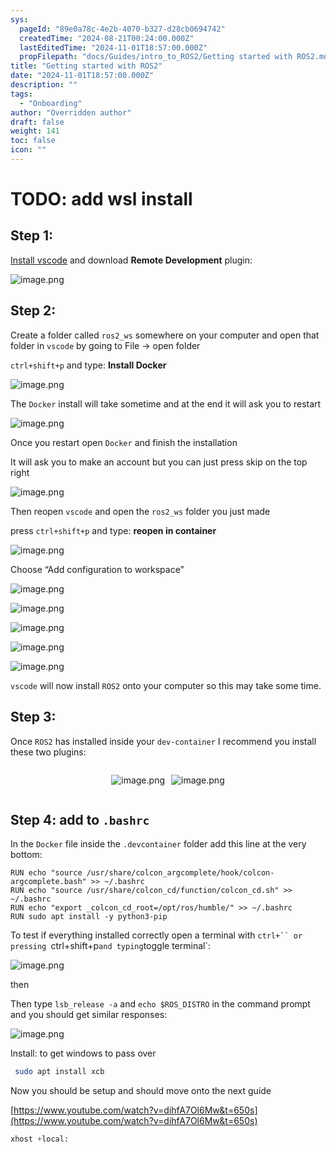 ```yaml
---
sys:
  pageId: "89e0a78c-4e2b-4070-b327-d28cb0694742"
  createdTime: "2024-08-21T00:24:00.000Z"
  lastEditedTime: "2024-11-01T18:57:00.000Z"
  propFilepath: "docs/Guides/intro_to_ROS2/Getting started with ROS2.md"
title: "Getting started with ROS2"
date: "2024-11-01T18:57:00.000Z"
description: ""
tags:
  - "Onboarding"
author: "Overridden author"
draft: false
weight: 141
toc: false
icon: ""
---
```


# TODO: add wsl install

## Step 1:

[Install vscode](https://code.visualstudio.com/download) and download **Remote Development** plugin:

![image.png](https://prod-files-secure.s3.us-west-2.amazonaws.com/d518164a-d88e-44d1-a4ee-3adb3bd8bce0/efb52993-1881-4a40-b95e-6f020334f022/image.png?X-Amz-Algorithm=AWS4-HMAC-SHA256&X-Amz-Content-Sha256=UNSIGNED-PAYLOAD&X-Amz-Credential=ASIAZI2LB4665RKZ4MVG%2F20250402%2Fus-west-2%2Fs3%2Faws4_request&X-Amz-Date=20250402T110730Z&X-Amz-Expires=3600&X-Amz-Security-Token=IQoJb3JpZ2luX2VjEGsaCXVzLXdlc3QtMiJHMEUCIQCSeqfmX2lkIgI78F7Kz%2BE35X7FompPLJrrfltIB2kTHwIgYKTFbOFc05T3TMD1vvR%2FXckiq3DDicB5KQRCrvRiOykqiAQI1P%2F%2F%2F%2F%2F%2F%2F%2F%2F%2FARAAGgw2Mzc0MjMxODM4MDUiDPPffj6da5eVaebM7yrcA%2ByCu2cxePxByMqP32BDSoSa3sS0UOsDLSgA4%2FC9htQlACLyWK4N61p62vZASE4lcW%2B2SosmRmosRs2na8OFPVIQxhWcYErwozDP%2FSCMYn3jLIWA350X4eFopfmRj8ukc%2BDcJ4ljdEtT3E6mrU4Ozwty4czTp1ekRwwqwIxGXLbohsSrxZC8AcxqwMiTLiQyQRNRukub6SNCaojet5unbxQclpsADmtGg8pOG3MjeFuFscntQNPaY%2F0SgbPHiJhk8e%2BUeIy7G8lMCuVbdCyJwsd4OaJGoY2J0o6LGst2U3YJ9h6uhlWXORSv0AnS2GQvUnegH8BC20yDnm6%2FRTYzAtstK8blbwc5Fm7cqGFVjgdiNFrWqBcHnaTyxI2%2B1bGh0TcdPtM4%2FZhTsLTMSmhL0pvH7CsJCKIFIc%2F6r5pfeLPqDqwyQsKsUVeF6owqsikBd47XNFWeioYk33vpIIgJZZIYBApUPes519cRd7Qb8X4%2BSQSj3eRcAD1dNgic0Wo8hinr1F4%2F9fkkNp11MrJndB2jGMLlI6Lu7v1o24XLg896mLizGJ2n4JcyNONyVVw1SaMXXvKv3AhyqlwqxvkkXlxH6Y98u2Fs4otRxGsPpNSoO2Q001mIGO6s3MQmMNWqtL8GOqUBMYYtudZsfUjyNrBDwIhKkBDO8i9XWWTDpuvI77a3jmYEztFgpdSjVlWVqEGu6z%2BvoHv8fgqeVPYmhgVBhhsePj2rw9RZAK%2B65PuQYdJ4GV34Qd%2BQEsRXtUi48cEV2ptUUziKjDF1TEH21wtSr8c3dyjvvZCWxQl2HnizxUHqIGif0FCaANLAW8wsHtK8EuHJZsL2Q60AG9prLP0xLmHYQ6Mhe8BA&X-Amz-Signature=6b030c9c3dcce1009cd079cf47761fba677ff3099728d6935d503537164cd910&X-Amz-SignedHeaders=host&x-id=GetObject)

## Step 2:

Create a folder called `ros2_ws` somewhere on your computer and open that folder in `vscode` by going to File → open folder 

`ctrl+shift+p` and type: **Install Docker**

![image.png](https://prod-files-secure.s3.us-west-2.amazonaws.com/d518164a-d88e-44d1-a4ee-3adb3bd8bce0/2269dc0e-1cd5-47ff-bceb-c04ad9b2eab0/image.png?X-Amz-Algorithm=AWS4-HMAC-SHA256&X-Amz-Content-Sha256=UNSIGNED-PAYLOAD&X-Amz-Credential=ASIAZI2LB4665RKZ4MVG%2F20250402%2Fus-west-2%2Fs3%2Faws4_request&X-Amz-Date=20250402T110730Z&X-Amz-Expires=3600&X-Amz-Security-Token=IQoJb3JpZ2luX2VjEGsaCXVzLXdlc3QtMiJHMEUCIQCSeqfmX2lkIgI78F7Kz%2BE35X7FompPLJrrfltIB2kTHwIgYKTFbOFc05T3TMD1vvR%2FXckiq3DDicB5KQRCrvRiOykqiAQI1P%2F%2F%2F%2F%2F%2F%2F%2F%2F%2FARAAGgw2Mzc0MjMxODM4MDUiDPPffj6da5eVaebM7yrcA%2ByCu2cxePxByMqP32BDSoSa3sS0UOsDLSgA4%2FC9htQlACLyWK4N61p62vZASE4lcW%2B2SosmRmosRs2na8OFPVIQxhWcYErwozDP%2FSCMYn3jLIWA350X4eFopfmRj8ukc%2BDcJ4ljdEtT3E6mrU4Ozwty4czTp1ekRwwqwIxGXLbohsSrxZC8AcxqwMiTLiQyQRNRukub6SNCaojet5unbxQclpsADmtGg8pOG3MjeFuFscntQNPaY%2F0SgbPHiJhk8e%2BUeIy7G8lMCuVbdCyJwsd4OaJGoY2J0o6LGst2U3YJ9h6uhlWXORSv0AnS2GQvUnegH8BC20yDnm6%2FRTYzAtstK8blbwc5Fm7cqGFVjgdiNFrWqBcHnaTyxI2%2B1bGh0TcdPtM4%2FZhTsLTMSmhL0pvH7CsJCKIFIc%2F6r5pfeLPqDqwyQsKsUVeF6owqsikBd47XNFWeioYk33vpIIgJZZIYBApUPes519cRd7Qb8X4%2BSQSj3eRcAD1dNgic0Wo8hinr1F4%2F9fkkNp11MrJndB2jGMLlI6Lu7v1o24XLg896mLizGJ2n4JcyNONyVVw1SaMXXvKv3AhyqlwqxvkkXlxH6Y98u2Fs4otRxGsPpNSoO2Q001mIGO6s3MQmMNWqtL8GOqUBMYYtudZsfUjyNrBDwIhKkBDO8i9XWWTDpuvI77a3jmYEztFgpdSjVlWVqEGu6z%2BvoHv8fgqeVPYmhgVBhhsePj2rw9RZAK%2B65PuQYdJ4GV34Qd%2BQEsRXtUi48cEV2ptUUziKjDF1TEH21wtSr8c3dyjvvZCWxQl2HnizxUHqIGif0FCaANLAW8wsHtK8EuHJZsL2Q60AG9prLP0xLmHYQ6Mhe8BA&X-Amz-Signature=00c814d93cf8850e6511b23fa37459abafab954ccd2532d1425a109a46dec6d9&X-Amz-SignedHeaders=host&x-id=GetObject)

The `Docker` install will take sometime and at the end it will ask you to restart

![image.png](https://prod-files-secure.s3.us-west-2.amazonaws.com/d518164a-d88e-44d1-a4ee-3adb3bd8bce0/ed233f78-be33-4b1f-b89c-9c346c0e961e/image.png?X-Amz-Algorithm=AWS4-HMAC-SHA256&X-Amz-Content-Sha256=UNSIGNED-PAYLOAD&X-Amz-Credential=ASIAZI2LB4665RKZ4MVG%2F20250402%2Fus-west-2%2Fs3%2Faws4_request&X-Amz-Date=20250402T110730Z&X-Amz-Expires=3600&X-Amz-Security-Token=IQoJb3JpZ2luX2VjEGsaCXVzLXdlc3QtMiJHMEUCIQCSeqfmX2lkIgI78F7Kz%2BE35X7FompPLJrrfltIB2kTHwIgYKTFbOFc05T3TMD1vvR%2FXckiq3DDicB5KQRCrvRiOykqiAQI1P%2F%2F%2F%2F%2F%2F%2F%2F%2F%2FARAAGgw2Mzc0MjMxODM4MDUiDPPffj6da5eVaebM7yrcA%2ByCu2cxePxByMqP32BDSoSa3sS0UOsDLSgA4%2FC9htQlACLyWK4N61p62vZASE4lcW%2B2SosmRmosRs2na8OFPVIQxhWcYErwozDP%2FSCMYn3jLIWA350X4eFopfmRj8ukc%2BDcJ4ljdEtT3E6mrU4Ozwty4czTp1ekRwwqwIxGXLbohsSrxZC8AcxqwMiTLiQyQRNRukub6SNCaojet5unbxQclpsADmtGg8pOG3MjeFuFscntQNPaY%2F0SgbPHiJhk8e%2BUeIy7G8lMCuVbdCyJwsd4OaJGoY2J0o6LGst2U3YJ9h6uhlWXORSv0AnS2GQvUnegH8BC20yDnm6%2FRTYzAtstK8blbwc5Fm7cqGFVjgdiNFrWqBcHnaTyxI2%2B1bGh0TcdPtM4%2FZhTsLTMSmhL0pvH7CsJCKIFIc%2F6r5pfeLPqDqwyQsKsUVeF6owqsikBd47XNFWeioYk33vpIIgJZZIYBApUPes519cRd7Qb8X4%2BSQSj3eRcAD1dNgic0Wo8hinr1F4%2F9fkkNp11MrJndB2jGMLlI6Lu7v1o24XLg896mLizGJ2n4JcyNONyVVw1SaMXXvKv3AhyqlwqxvkkXlxH6Y98u2Fs4otRxGsPpNSoO2Q001mIGO6s3MQmMNWqtL8GOqUBMYYtudZsfUjyNrBDwIhKkBDO8i9XWWTDpuvI77a3jmYEztFgpdSjVlWVqEGu6z%2BvoHv8fgqeVPYmhgVBhhsePj2rw9RZAK%2B65PuQYdJ4GV34Qd%2BQEsRXtUi48cEV2ptUUziKjDF1TEH21wtSr8c3dyjvvZCWxQl2HnizxUHqIGif0FCaANLAW8wsHtK8EuHJZsL2Q60AG9prLP0xLmHYQ6Mhe8BA&X-Amz-Signature=5a418a5089647208d0a59cb4a8ff05d9aef7ae6c2edfdaa48e68b9cafb91fe11&X-Amz-SignedHeaders=host&x-id=GetObject)

Once you restart open `Docker` and finish the installation

It will ask you to make an account but you can just press skip on the top right

![image.png](https://prod-files-secure.s3.us-west-2.amazonaws.com/d518164a-d88e-44d1-a4ee-3adb3bd8bce0/21010ad9-1659-4fd9-9f59-9932a09b2a3d/image.png?X-Amz-Algorithm=AWS4-HMAC-SHA256&X-Amz-Content-Sha256=UNSIGNED-PAYLOAD&X-Amz-Credential=ASIAZI2LB4665RKZ4MVG%2F20250402%2Fus-west-2%2Fs3%2Faws4_request&X-Amz-Date=20250402T110730Z&X-Amz-Expires=3600&X-Amz-Security-Token=IQoJb3JpZ2luX2VjEGsaCXVzLXdlc3QtMiJHMEUCIQCSeqfmX2lkIgI78F7Kz%2BE35X7FompPLJrrfltIB2kTHwIgYKTFbOFc05T3TMD1vvR%2FXckiq3DDicB5KQRCrvRiOykqiAQI1P%2F%2F%2F%2F%2F%2F%2F%2F%2F%2FARAAGgw2Mzc0MjMxODM4MDUiDPPffj6da5eVaebM7yrcA%2ByCu2cxePxByMqP32BDSoSa3sS0UOsDLSgA4%2FC9htQlACLyWK4N61p62vZASE4lcW%2B2SosmRmosRs2na8OFPVIQxhWcYErwozDP%2FSCMYn3jLIWA350X4eFopfmRj8ukc%2BDcJ4ljdEtT3E6mrU4Ozwty4czTp1ekRwwqwIxGXLbohsSrxZC8AcxqwMiTLiQyQRNRukub6SNCaojet5unbxQclpsADmtGg8pOG3MjeFuFscntQNPaY%2F0SgbPHiJhk8e%2BUeIy7G8lMCuVbdCyJwsd4OaJGoY2J0o6LGst2U3YJ9h6uhlWXORSv0AnS2GQvUnegH8BC20yDnm6%2FRTYzAtstK8blbwc5Fm7cqGFVjgdiNFrWqBcHnaTyxI2%2B1bGh0TcdPtM4%2FZhTsLTMSmhL0pvH7CsJCKIFIc%2F6r5pfeLPqDqwyQsKsUVeF6owqsikBd47XNFWeioYk33vpIIgJZZIYBApUPes519cRd7Qb8X4%2BSQSj3eRcAD1dNgic0Wo8hinr1F4%2F9fkkNp11MrJndB2jGMLlI6Lu7v1o24XLg896mLizGJ2n4JcyNONyVVw1SaMXXvKv3AhyqlwqxvkkXlxH6Y98u2Fs4otRxGsPpNSoO2Q001mIGO6s3MQmMNWqtL8GOqUBMYYtudZsfUjyNrBDwIhKkBDO8i9XWWTDpuvI77a3jmYEztFgpdSjVlWVqEGu6z%2BvoHv8fgqeVPYmhgVBhhsePj2rw9RZAK%2B65PuQYdJ4GV34Qd%2BQEsRXtUi48cEV2ptUUziKjDF1TEH21wtSr8c3dyjvvZCWxQl2HnizxUHqIGif0FCaANLAW8wsHtK8EuHJZsL2Q60AG9prLP0xLmHYQ6Mhe8BA&X-Amz-Signature=7cdf1697e0eb811d7db55cc6c5e251bf755a8f0c0c6dce1084f8bb5b749df503&X-Amz-SignedHeaders=host&x-id=GetObject)

Then reopen `vscode` and open the `ros2_ws` folder you just made

press `ctrl+shift+p` and type: **reopen in container**

![image.png](https://prod-files-secure.s3.us-west-2.amazonaws.com/d518164a-d88e-44d1-a4ee-3adb3bd8bce0/4e93b8c2-41ad-488c-8095-c74205196118/image.png?X-Amz-Algorithm=AWS4-HMAC-SHA256&X-Amz-Content-Sha256=UNSIGNED-PAYLOAD&X-Amz-Credential=ASIAZI2LB4665RKZ4MVG%2F20250402%2Fus-west-2%2Fs3%2Faws4_request&X-Amz-Date=20250402T110730Z&X-Amz-Expires=3600&X-Amz-Security-Token=IQoJb3JpZ2luX2VjEGsaCXVzLXdlc3QtMiJHMEUCIQCSeqfmX2lkIgI78F7Kz%2BE35X7FompPLJrrfltIB2kTHwIgYKTFbOFc05T3TMD1vvR%2FXckiq3DDicB5KQRCrvRiOykqiAQI1P%2F%2F%2F%2F%2F%2F%2F%2F%2F%2FARAAGgw2Mzc0MjMxODM4MDUiDPPffj6da5eVaebM7yrcA%2ByCu2cxePxByMqP32BDSoSa3sS0UOsDLSgA4%2FC9htQlACLyWK4N61p62vZASE4lcW%2B2SosmRmosRs2na8OFPVIQxhWcYErwozDP%2FSCMYn3jLIWA350X4eFopfmRj8ukc%2BDcJ4ljdEtT3E6mrU4Ozwty4czTp1ekRwwqwIxGXLbohsSrxZC8AcxqwMiTLiQyQRNRukub6SNCaojet5unbxQclpsADmtGg8pOG3MjeFuFscntQNPaY%2F0SgbPHiJhk8e%2BUeIy7G8lMCuVbdCyJwsd4OaJGoY2J0o6LGst2U3YJ9h6uhlWXORSv0AnS2GQvUnegH8BC20yDnm6%2FRTYzAtstK8blbwc5Fm7cqGFVjgdiNFrWqBcHnaTyxI2%2B1bGh0TcdPtM4%2FZhTsLTMSmhL0pvH7CsJCKIFIc%2F6r5pfeLPqDqwyQsKsUVeF6owqsikBd47XNFWeioYk33vpIIgJZZIYBApUPes519cRd7Qb8X4%2BSQSj3eRcAD1dNgic0Wo8hinr1F4%2F9fkkNp11MrJndB2jGMLlI6Lu7v1o24XLg896mLizGJ2n4JcyNONyVVw1SaMXXvKv3AhyqlwqxvkkXlxH6Y98u2Fs4otRxGsPpNSoO2Q001mIGO6s3MQmMNWqtL8GOqUBMYYtudZsfUjyNrBDwIhKkBDO8i9XWWTDpuvI77a3jmYEztFgpdSjVlWVqEGu6z%2BvoHv8fgqeVPYmhgVBhhsePj2rw9RZAK%2B65PuQYdJ4GV34Qd%2BQEsRXtUi48cEV2ptUUziKjDF1TEH21wtSr8c3dyjvvZCWxQl2HnizxUHqIGif0FCaANLAW8wsHtK8EuHJZsL2Q60AG9prLP0xLmHYQ6Mhe8BA&X-Amz-Signature=a4a4a1646edc01bffead80b8babeafacd0be9215484fb5af5951f245d4c3cf71&X-Amz-SignedHeaders=host&x-id=GetObject)

Choose “Add configuration to workspace”

![image.png](https://prod-files-secure.s3.us-west-2.amazonaws.com/d518164a-d88e-44d1-a4ee-3adb3bd8bce0/9560b282-5060-4989-ba37-97e7b2c22476/image.png?X-Amz-Algorithm=AWS4-HMAC-SHA256&X-Amz-Content-Sha256=UNSIGNED-PAYLOAD&X-Amz-Credential=ASIAZI2LB4665RKZ4MVG%2F20250402%2Fus-west-2%2Fs3%2Faws4_request&X-Amz-Date=20250402T110730Z&X-Amz-Expires=3600&X-Amz-Security-Token=IQoJb3JpZ2luX2VjEGsaCXVzLXdlc3QtMiJHMEUCIQCSeqfmX2lkIgI78F7Kz%2BE35X7FompPLJrrfltIB2kTHwIgYKTFbOFc05T3TMD1vvR%2FXckiq3DDicB5KQRCrvRiOykqiAQI1P%2F%2F%2F%2F%2F%2F%2F%2F%2F%2FARAAGgw2Mzc0MjMxODM4MDUiDPPffj6da5eVaebM7yrcA%2ByCu2cxePxByMqP32BDSoSa3sS0UOsDLSgA4%2FC9htQlACLyWK4N61p62vZASE4lcW%2B2SosmRmosRs2na8OFPVIQxhWcYErwozDP%2FSCMYn3jLIWA350X4eFopfmRj8ukc%2BDcJ4ljdEtT3E6mrU4Ozwty4czTp1ekRwwqwIxGXLbohsSrxZC8AcxqwMiTLiQyQRNRukub6SNCaojet5unbxQclpsADmtGg8pOG3MjeFuFscntQNPaY%2F0SgbPHiJhk8e%2BUeIy7G8lMCuVbdCyJwsd4OaJGoY2J0o6LGst2U3YJ9h6uhlWXORSv0AnS2GQvUnegH8BC20yDnm6%2FRTYzAtstK8blbwc5Fm7cqGFVjgdiNFrWqBcHnaTyxI2%2B1bGh0TcdPtM4%2FZhTsLTMSmhL0pvH7CsJCKIFIc%2F6r5pfeLPqDqwyQsKsUVeF6owqsikBd47XNFWeioYk33vpIIgJZZIYBApUPes519cRd7Qb8X4%2BSQSj3eRcAD1dNgic0Wo8hinr1F4%2F9fkkNp11MrJndB2jGMLlI6Lu7v1o24XLg896mLizGJ2n4JcyNONyVVw1SaMXXvKv3AhyqlwqxvkkXlxH6Y98u2Fs4otRxGsPpNSoO2Q001mIGO6s3MQmMNWqtL8GOqUBMYYtudZsfUjyNrBDwIhKkBDO8i9XWWTDpuvI77a3jmYEztFgpdSjVlWVqEGu6z%2BvoHv8fgqeVPYmhgVBhhsePj2rw9RZAK%2B65PuQYdJ4GV34Qd%2BQEsRXtUi48cEV2ptUUziKjDF1TEH21wtSr8c3dyjvvZCWxQl2HnizxUHqIGif0FCaANLAW8wsHtK8EuHJZsL2Q60AG9prLP0xLmHYQ6Mhe8BA&X-Amz-Signature=0ac9d13a8366c1295c12ff7ddf3fbb4c6f3e9433116b7ee18889b9437a4a835e&X-Amz-SignedHeaders=host&x-id=GetObject)

![image.png](https://prod-files-secure.s3.us-west-2.amazonaws.com/d518164a-d88e-44d1-a4ee-3adb3bd8bce0/2ee63f81-886b-48e8-a553-dc6e5eac99e4/image.png?X-Amz-Algorithm=AWS4-HMAC-SHA256&X-Amz-Content-Sha256=UNSIGNED-PAYLOAD&X-Amz-Credential=ASIAZI2LB4665RKZ4MVG%2F20250402%2Fus-west-2%2Fs3%2Faws4_request&X-Amz-Date=20250402T110730Z&X-Amz-Expires=3600&X-Amz-Security-Token=IQoJb3JpZ2luX2VjEGsaCXVzLXdlc3QtMiJHMEUCIQCSeqfmX2lkIgI78F7Kz%2BE35X7FompPLJrrfltIB2kTHwIgYKTFbOFc05T3TMD1vvR%2FXckiq3DDicB5KQRCrvRiOykqiAQI1P%2F%2F%2F%2F%2F%2F%2F%2F%2F%2FARAAGgw2Mzc0MjMxODM4MDUiDPPffj6da5eVaebM7yrcA%2ByCu2cxePxByMqP32BDSoSa3sS0UOsDLSgA4%2FC9htQlACLyWK4N61p62vZASE4lcW%2B2SosmRmosRs2na8OFPVIQxhWcYErwozDP%2FSCMYn3jLIWA350X4eFopfmRj8ukc%2BDcJ4ljdEtT3E6mrU4Ozwty4czTp1ekRwwqwIxGXLbohsSrxZC8AcxqwMiTLiQyQRNRukub6SNCaojet5unbxQclpsADmtGg8pOG3MjeFuFscntQNPaY%2F0SgbPHiJhk8e%2BUeIy7G8lMCuVbdCyJwsd4OaJGoY2J0o6LGst2U3YJ9h6uhlWXORSv0AnS2GQvUnegH8BC20yDnm6%2FRTYzAtstK8blbwc5Fm7cqGFVjgdiNFrWqBcHnaTyxI2%2B1bGh0TcdPtM4%2FZhTsLTMSmhL0pvH7CsJCKIFIc%2F6r5pfeLPqDqwyQsKsUVeF6owqsikBd47XNFWeioYk33vpIIgJZZIYBApUPes519cRd7Qb8X4%2BSQSj3eRcAD1dNgic0Wo8hinr1F4%2F9fkkNp11MrJndB2jGMLlI6Lu7v1o24XLg896mLizGJ2n4JcyNONyVVw1SaMXXvKv3AhyqlwqxvkkXlxH6Y98u2Fs4otRxGsPpNSoO2Q001mIGO6s3MQmMNWqtL8GOqUBMYYtudZsfUjyNrBDwIhKkBDO8i9XWWTDpuvI77a3jmYEztFgpdSjVlWVqEGu6z%2BvoHv8fgqeVPYmhgVBhhsePj2rw9RZAK%2B65PuQYdJ4GV34Qd%2BQEsRXtUi48cEV2ptUUziKjDF1TEH21wtSr8c3dyjvvZCWxQl2HnizxUHqIGif0FCaANLAW8wsHtK8EuHJZsL2Q60AG9prLP0xLmHYQ6Mhe8BA&X-Amz-Signature=e3bd9807be322a9008a8645b7c0e135c02d93a56321d0b22a9a2c440d5aeba71&X-Amz-SignedHeaders=host&x-id=GetObject)

![image.png](https://prod-files-secure.s3.us-west-2.amazonaws.com/d518164a-d88e-44d1-a4ee-3adb3bd8bce0/ae1580b2-b048-407e-aed9-b584224a7a04/image.png?X-Amz-Algorithm=AWS4-HMAC-SHA256&X-Amz-Content-Sha256=UNSIGNED-PAYLOAD&X-Amz-Credential=ASIAZI2LB4665RKZ4MVG%2F20250402%2Fus-west-2%2Fs3%2Faws4_request&X-Amz-Date=20250402T110730Z&X-Amz-Expires=3600&X-Amz-Security-Token=IQoJb3JpZ2luX2VjEGsaCXVzLXdlc3QtMiJHMEUCIQCSeqfmX2lkIgI78F7Kz%2BE35X7FompPLJrrfltIB2kTHwIgYKTFbOFc05T3TMD1vvR%2FXckiq3DDicB5KQRCrvRiOykqiAQI1P%2F%2F%2F%2F%2F%2F%2F%2F%2F%2FARAAGgw2Mzc0MjMxODM4MDUiDPPffj6da5eVaebM7yrcA%2ByCu2cxePxByMqP32BDSoSa3sS0UOsDLSgA4%2FC9htQlACLyWK4N61p62vZASE4lcW%2B2SosmRmosRs2na8OFPVIQxhWcYErwozDP%2FSCMYn3jLIWA350X4eFopfmRj8ukc%2BDcJ4ljdEtT3E6mrU4Ozwty4czTp1ekRwwqwIxGXLbohsSrxZC8AcxqwMiTLiQyQRNRukub6SNCaojet5unbxQclpsADmtGg8pOG3MjeFuFscntQNPaY%2F0SgbPHiJhk8e%2BUeIy7G8lMCuVbdCyJwsd4OaJGoY2J0o6LGst2U3YJ9h6uhlWXORSv0AnS2GQvUnegH8BC20yDnm6%2FRTYzAtstK8blbwc5Fm7cqGFVjgdiNFrWqBcHnaTyxI2%2B1bGh0TcdPtM4%2FZhTsLTMSmhL0pvH7CsJCKIFIc%2F6r5pfeLPqDqwyQsKsUVeF6owqsikBd47XNFWeioYk33vpIIgJZZIYBApUPes519cRd7Qb8X4%2BSQSj3eRcAD1dNgic0Wo8hinr1F4%2F9fkkNp11MrJndB2jGMLlI6Lu7v1o24XLg896mLizGJ2n4JcyNONyVVw1SaMXXvKv3AhyqlwqxvkkXlxH6Y98u2Fs4otRxGsPpNSoO2Q001mIGO6s3MQmMNWqtL8GOqUBMYYtudZsfUjyNrBDwIhKkBDO8i9XWWTDpuvI77a3jmYEztFgpdSjVlWVqEGu6z%2BvoHv8fgqeVPYmhgVBhhsePj2rw9RZAK%2B65PuQYdJ4GV34Qd%2BQEsRXtUi48cEV2ptUUziKjDF1TEH21wtSr8c3dyjvvZCWxQl2HnizxUHqIGif0FCaANLAW8wsHtK8EuHJZsL2Q60AG9prLP0xLmHYQ6Mhe8BA&X-Amz-Signature=49ff00ab5065159e4abbf971f27eca6ad0284f13b91a741bb0bfe8873d14e684&X-Amz-SignedHeaders=host&x-id=GetObject)

![image.png](https://prod-files-secure.s3.us-west-2.amazonaws.com/d518164a-d88e-44d1-a4ee-3adb3bd8bce0/53255b28-f75e-430f-b9e3-c0ac8577e42b/image.png?X-Amz-Algorithm=AWS4-HMAC-SHA256&X-Amz-Content-Sha256=UNSIGNED-PAYLOAD&X-Amz-Credential=ASIAZI2LB4665RKZ4MVG%2F20250402%2Fus-west-2%2Fs3%2Faws4_request&X-Amz-Date=20250402T110730Z&X-Amz-Expires=3600&X-Amz-Security-Token=IQoJb3JpZ2luX2VjEGsaCXVzLXdlc3QtMiJHMEUCIQCSeqfmX2lkIgI78F7Kz%2BE35X7FompPLJrrfltIB2kTHwIgYKTFbOFc05T3TMD1vvR%2FXckiq3DDicB5KQRCrvRiOykqiAQI1P%2F%2F%2F%2F%2F%2F%2F%2F%2F%2FARAAGgw2Mzc0MjMxODM4MDUiDPPffj6da5eVaebM7yrcA%2ByCu2cxePxByMqP32BDSoSa3sS0UOsDLSgA4%2FC9htQlACLyWK4N61p62vZASE4lcW%2B2SosmRmosRs2na8OFPVIQxhWcYErwozDP%2FSCMYn3jLIWA350X4eFopfmRj8ukc%2BDcJ4ljdEtT3E6mrU4Ozwty4czTp1ekRwwqwIxGXLbohsSrxZC8AcxqwMiTLiQyQRNRukub6SNCaojet5unbxQclpsADmtGg8pOG3MjeFuFscntQNPaY%2F0SgbPHiJhk8e%2BUeIy7G8lMCuVbdCyJwsd4OaJGoY2J0o6LGst2U3YJ9h6uhlWXORSv0AnS2GQvUnegH8BC20yDnm6%2FRTYzAtstK8blbwc5Fm7cqGFVjgdiNFrWqBcHnaTyxI2%2B1bGh0TcdPtM4%2FZhTsLTMSmhL0pvH7CsJCKIFIc%2F6r5pfeLPqDqwyQsKsUVeF6owqsikBd47XNFWeioYk33vpIIgJZZIYBApUPes519cRd7Qb8X4%2BSQSj3eRcAD1dNgic0Wo8hinr1F4%2F9fkkNp11MrJndB2jGMLlI6Lu7v1o24XLg896mLizGJ2n4JcyNONyVVw1SaMXXvKv3AhyqlwqxvkkXlxH6Y98u2Fs4otRxGsPpNSoO2Q001mIGO6s3MQmMNWqtL8GOqUBMYYtudZsfUjyNrBDwIhKkBDO8i9XWWTDpuvI77a3jmYEztFgpdSjVlWVqEGu6z%2BvoHv8fgqeVPYmhgVBhhsePj2rw9RZAK%2B65PuQYdJ4GV34Qd%2BQEsRXtUi48cEV2ptUUziKjDF1TEH21wtSr8c3dyjvvZCWxQl2HnizxUHqIGif0FCaANLAW8wsHtK8EuHJZsL2Q60AG9prLP0xLmHYQ6Mhe8BA&X-Amz-Signature=a9691ea5eacff228b11613ca8e2f1265cd81220795a4b58abf5417f153a5d137&X-Amz-SignedHeaders=host&x-id=GetObject)

![image.png](https://prod-files-secure.s3.us-west-2.amazonaws.com/d518164a-d88e-44d1-a4ee-3adb3bd8bce0/7c562767-5af9-4ffb-97d1-327bcdf4ee00/image.png?X-Amz-Algorithm=AWS4-HMAC-SHA256&X-Amz-Content-Sha256=UNSIGNED-PAYLOAD&X-Amz-Credential=ASIAZI2LB4665RKZ4MVG%2F20250402%2Fus-west-2%2Fs3%2Faws4_request&X-Amz-Date=20250402T110730Z&X-Amz-Expires=3600&X-Amz-Security-Token=IQoJb3JpZ2luX2VjEGsaCXVzLXdlc3QtMiJHMEUCIQCSeqfmX2lkIgI78F7Kz%2BE35X7FompPLJrrfltIB2kTHwIgYKTFbOFc05T3TMD1vvR%2FXckiq3DDicB5KQRCrvRiOykqiAQI1P%2F%2F%2F%2F%2F%2F%2F%2F%2F%2FARAAGgw2Mzc0MjMxODM4MDUiDPPffj6da5eVaebM7yrcA%2ByCu2cxePxByMqP32BDSoSa3sS0UOsDLSgA4%2FC9htQlACLyWK4N61p62vZASE4lcW%2B2SosmRmosRs2na8OFPVIQxhWcYErwozDP%2FSCMYn3jLIWA350X4eFopfmRj8ukc%2BDcJ4ljdEtT3E6mrU4Ozwty4czTp1ekRwwqwIxGXLbohsSrxZC8AcxqwMiTLiQyQRNRukub6SNCaojet5unbxQclpsADmtGg8pOG3MjeFuFscntQNPaY%2F0SgbPHiJhk8e%2BUeIy7G8lMCuVbdCyJwsd4OaJGoY2J0o6LGst2U3YJ9h6uhlWXORSv0AnS2GQvUnegH8BC20yDnm6%2FRTYzAtstK8blbwc5Fm7cqGFVjgdiNFrWqBcHnaTyxI2%2B1bGh0TcdPtM4%2FZhTsLTMSmhL0pvH7CsJCKIFIc%2F6r5pfeLPqDqwyQsKsUVeF6owqsikBd47XNFWeioYk33vpIIgJZZIYBApUPes519cRd7Qb8X4%2BSQSj3eRcAD1dNgic0Wo8hinr1F4%2F9fkkNp11MrJndB2jGMLlI6Lu7v1o24XLg896mLizGJ2n4JcyNONyVVw1SaMXXvKv3AhyqlwqxvkkXlxH6Y98u2Fs4otRxGsPpNSoO2Q001mIGO6s3MQmMNWqtL8GOqUBMYYtudZsfUjyNrBDwIhKkBDO8i9XWWTDpuvI77a3jmYEztFgpdSjVlWVqEGu6z%2BvoHv8fgqeVPYmhgVBhhsePj2rw9RZAK%2B65PuQYdJ4GV34Qd%2BQEsRXtUi48cEV2ptUUziKjDF1TEH21wtSr8c3dyjvvZCWxQl2HnizxUHqIGif0FCaANLAW8wsHtK8EuHJZsL2Q60AG9prLP0xLmHYQ6Mhe8BA&X-Amz-Signature=6c6b99c7a576579800170d0af534ef263f87375221e1bed5c8b98495da4756a5&X-Amz-SignedHeaders=host&x-id=GetObject)

`vscode` will now install `ROS2` onto your computer so this may take some time.

## Step 3:

Once `ROS2` has installed inside your `dev-container` I recommend you install these two plugins:

<div style="display: flex;flex-direction: row; column-gap:10px; max-width: 630px;justify-content: center;">
<div>

![image.png](https://prod-files-secure.s3.us-west-2.amazonaws.com/d518164a-d88e-44d1-a4ee-3adb3bd8bce0/3fc3d550-5a54-4ba1-ba6b-faa01cdb7369/image.png?X-Amz-Algorithm=AWS4-HMAC-SHA256&X-Amz-Content-Sha256=UNSIGNED-PAYLOAD&X-Amz-Credential=ASIAZI2LB466RBKUEXEW%2F20250402%2Fus-west-2%2Fs3%2Faws4_request&X-Amz-Date=20250402T110731Z&X-Amz-Expires=3600&X-Amz-Security-Token=IQoJb3JpZ2luX2VjEGsaCXVzLXdlc3QtMiJHMEUCIQC%2F%2F6yrTHPGXiNSFbCmz5LejuKtjJFvllwGOX2IE2hkjAIgJGMSTwcJmVqsVE2f3COpFKCBPnHB%2Fb%2BID5WKJY%2F7%2FIIqiAQI1P%2F%2F%2F%2F%2F%2F%2F%2F%2F%2FARAAGgw2Mzc0MjMxODM4MDUiDJKXOtBaYZ%2BHGLQlYCrcA9mjYsKQV1o2p2iiA2gBJWlMS5Yo%2FOrpQMqPEJDGxKk2gC7kYH8vX6A1BU2bLHEftL%2FBZvo4Eg49Y1wR58IZGPJ4KRLfHlqCHxRTsOR1RRDt%2FLiiDBOiRyLf%2Bk%2FupWE5FdYyYQ2IlScXe%2BAuZLQIB6wlvolByJ7bb4F4tG6HGeXEUUKrKSR%2FUIXobmDUx6OOOpQWxA3jK5rHK59Bob3nPjnQH1qW4N8RfxmpLa9ypTqHoMfU4rqOGmvIJUOk2KAT4AsNSVRDJDUK1ri6memVqKl956yc0qHROfnCOyl23C8w02SqQje2Z0g0%2FZyj4qyqJaBHwzzAThFQ%2BWfRkQP6optjEFLMQNPBRJo2aenGWlKXywz6qvF%2BSDQc4kAQMN8QXyxMmkicTjHL9UssUbl%2FkPh8fPgbiKJsGRwabz7oajAhboaaNhV%2Bf1x1s21NdXAxFVlz0BlS0RzhzWJkJmd71fiIhwIAdtrvbu%2B6K3uWJrNKW4z0jv4vyykjwyqKYQv7jENCggwJCqQkfmH8P5Fe4MuREvf3CFUPQSOapmpLQvQrWmTxktmvizr1I9ro3mJZQx7JgvqOmPfL23KXg%2FrRx4VTf%2FCiLGrhj94ovdxMv94DMuTtohcx0%2BtiKRJFMKqqtL8GOqUBc0pguGeU9ovOhK1tOrCnGNTOkK0MT0maakSW80Xb2%2FrXMih3kHiccbOtacRkfRp7MrbmGDGRb579qhdBet9qo%2BpLOZCTwtVPF1nAQYUN78O1zhtNIH6Ifi381AW9RTuG3va%2FYggkdfYnfvK2FS6jLd0zmgjFWJNBGjnVKgI8tRNtNSVtoPXaJUEBdOWKQLpWsvvVPOxbJvVWxASeyM0cf7RWafyq&X-Amz-Signature=fa25750cfe28920d1c1818e3c28a25a160bff1273f300c7ac40be76da9b63e45&X-Amz-SignedHeaders=host&x-id=GetObject)

</div>
<div>

![image.png](https://prod-files-secure.s3.us-west-2.amazonaws.com/d518164a-d88e-44d1-a4ee-3adb3bd8bce0/d994cc66-13c2-4093-a5a3-f84cf4601a82/image.png?X-Amz-Algorithm=AWS4-HMAC-SHA256&X-Amz-Content-Sha256=UNSIGNED-PAYLOAD&X-Amz-Credential=ASIAZI2LB466VX46KJJR%2F20250402%2Fus-west-2%2Fs3%2Faws4_request&X-Amz-Date=20250402T110731Z&X-Amz-Expires=3600&X-Amz-Security-Token=IQoJb3JpZ2luX2VjEGsaCXVzLXdlc3QtMiJIMEYCIQCNh5e9vGF01aN%2FoWoANhW4Uhn6BSxrXJg4N0Ql6%2Bpx3wIhAOeeXpn2coGZdrQsnz8%2Bu8AYU5lJtFaIU3nxvoI%2BqzdYKogECNT%2F%2F%2F%2F%2F%2F%2F%2F%2F%2FwEQABoMNjM3NDIzMTgzODA1Igz5Imv2Tum7eYlwnCIq3AOf3j0Sa5%2F6ddocXQYqKxoANIbM4nuHLuAbuP3U%2BxbSH4pOBxNVnNPUnQF226%2FjkoAmCTQdTrJZA%2FhY7IWp5HoZrAcPGUDb9hgLmsOSVlNYuLpnpDcQBfESaDeKr3hbAkvktbHrmpproydmSD1lSwORdhfgf5CmZMtPTBXcf0pAwLQMJPhGLT6J4YG%2BiazF87AOnC9kHQt6uFpeU6eBtuCiOMcACU%2BEB8vYoYc7CkWMOemSB2QYNc2%2Fz0r%2FnS2%2F%2BG8wlEa9JTOvlDEq74V6m8yNpQXA%2Fa1vBKBrM7dlQHxY6HDKrtv9i23cd%2B32aNc5xYhIp9TLufzBx182iWIdpRiosnf2d83U24ahl1TQqtxUe7n%2Be17AGnyfGot2pa9fpR2m%2Fykq8PjuPvw0oOsbfa8QogJvHgLPlDficLKPw2C7Kkjf%2ByfJV5nTHi6ojzHZna%2F4IL4D1TD95GOBK%2FzQYV2tCML0e0sekZjm03bcSxMB63DxP5sWykAePnuQOvCRQVVMWAHtes446aGOpCIQNfHjZaD3k4RsVbIEgxchD6iqZ9eSbuXvzc4M1H5Su%2F%2F2Aj%2B99eQj%2BzXH4egIHJAZZg8M2UiNcY4oerGoqw1maZZsTayyC2Jzu073JEbM2zCdqrS%2FBjqkAf5nEQOLcQKXMCKbW7fFQoyeb4DazBWw%2BFe1Sv5ZDO657HAFRZrRCoOjrs7RcsxK8IROP4UNfPfXPQmM%2BDVPUAvk%2BoZQOisWgL37oj4qWSnubixC4ehm6slUlhssPaNLR7zLt8nKy2UGrESoiHFJuUxSH0YbDfZ06KVFq%2Fy1o%2BYUUsQZXkLu%2BxNlu6GqF6PZ9SQgI2zKTSbXi220ZSGs8HJsJbob&X-Amz-Signature=176afecbe9e53f0d5d49d6842314996ae4202785dbeed3b901290ceea64ec4dc&X-Amz-SignedHeaders=host&x-id=GetObject)

</div>
</div>

## Step 4: add to `.bashrc`

In the `Docker` file inside the `.devcontainer` folder add this line at the very bottom: 

```docker
RUN echo "source /usr/share/colcon_argcomplete/hook/colcon-argcomplete.bash" >> ~/.bashrc
RUN echo "source /usr/share/colcon_cd/function/colcon_cd.sh" >> ~/.bashrc
RUN echo "export _colcon_cd_root=/opt/ros/humble/" >> ~/.bashrc
RUN sudo apt install -y python3-pip 
```

To test if everything installed correctly open a terminal with `ctrl+`` or pressing `ctrl+shift+p` and typing `toggle terminal`:

![image.png](https://prod-files-secure.s3.us-west-2.amazonaws.com/d518164a-d88e-44d1-a4ee-3adb3bd8bce0/6a4943d8-b04e-4c02-9a58-775f3384d1a5/image.png?X-Amz-Algorithm=AWS4-HMAC-SHA256&X-Amz-Content-Sha256=UNSIGNED-PAYLOAD&X-Amz-Credential=ASIAZI2LB4665RKZ4MVG%2F20250402%2Fus-west-2%2Fs3%2Faws4_request&X-Amz-Date=20250402T110730Z&X-Amz-Expires=3600&X-Amz-Security-Token=IQoJb3JpZ2luX2VjEGsaCXVzLXdlc3QtMiJHMEUCIQCSeqfmX2lkIgI78F7Kz%2BE35X7FompPLJrrfltIB2kTHwIgYKTFbOFc05T3TMD1vvR%2FXckiq3DDicB5KQRCrvRiOykqiAQI1P%2F%2F%2F%2F%2F%2F%2F%2F%2F%2FARAAGgw2Mzc0MjMxODM4MDUiDPPffj6da5eVaebM7yrcA%2ByCu2cxePxByMqP32BDSoSa3sS0UOsDLSgA4%2FC9htQlACLyWK4N61p62vZASE4lcW%2B2SosmRmosRs2na8OFPVIQxhWcYErwozDP%2FSCMYn3jLIWA350X4eFopfmRj8ukc%2BDcJ4ljdEtT3E6mrU4Ozwty4czTp1ekRwwqwIxGXLbohsSrxZC8AcxqwMiTLiQyQRNRukub6SNCaojet5unbxQclpsADmtGg8pOG3MjeFuFscntQNPaY%2F0SgbPHiJhk8e%2BUeIy7G8lMCuVbdCyJwsd4OaJGoY2J0o6LGst2U3YJ9h6uhlWXORSv0AnS2GQvUnegH8BC20yDnm6%2FRTYzAtstK8blbwc5Fm7cqGFVjgdiNFrWqBcHnaTyxI2%2B1bGh0TcdPtM4%2FZhTsLTMSmhL0pvH7CsJCKIFIc%2F6r5pfeLPqDqwyQsKsUVeF6owqsikBd47XNFWeioYk33vpIIgJZZIYBApUPes519cRd7Qb8X4%2BSQSj3eRcAD1dNgic0Wo8hinr1F4%2F9fkkNp11MrJndB2jGMLlI6Lu7v1o24XLg896mLizGJ2n4JcyNONyVVw1SaMXXvKv3AhyqlwqxvkkXlxH6Y98u2Fs4otRxGsPpNSoO2Q001mIGO6s3MQmMNWqtL8GOqUBMYYtudZsfUjyNrBDwIhKkBDO8i9XWWTDpuvI77a3jmYEztFgpdSjVlWVqEGu6z%2BvoHv8fgqeVPYmhgVBhhsePj2rw9RZAK%2B65PuQYdJ4GV34Qd%2BQEsRXtUi48cEV2ptUUziKjDF1TEH21wtSr8c3dyjvvZCWxQl2HnizxUHqIGif0FCaANLAW8wsHtK8EuHJZsL2Q60AG9prLP0xLmHYQ6Mhe8BA&X-Amz-Signature=14a293d208e18a82cc56e5d2670cec2f7dbd28b81a22667e0c9d78208a37a35d&X-Amz-SignedHeaders=host&x-id=GetObject)

then 

Then type `lsb_release -a` and `echo $ROS_DISTRO` in the command prompt and you should get similar responses:

![image.png](https://prod-files-secure.s3.us-west-2.amazonaws.com/d518164a-d88e-44d1-a4ee-3adb3bd8bce0/3e635dec-a805-4e85-8b9e-d000e5b71a4e/image.png?X-Amz-Algorithm=AWS4-HMAC-SHA256&X-Amz-Content-Sha256=UNSIGNED-PAYLOAD&X-Amz-Credential=ASIAZI2LB4665RKZ4MVG%2F20250402%2Fus-west-2%2Fs3%2Faws4_request&X-Amz-Date=20250402T110730Z&X-Amz-Expires=3600&X-Amz-Security-Token=IQoJb3JpZ2luX2VjEGsaCXVzLXdlc3QtMiJHMEUCIQCSeqfmX2lkIgI78F7Kz%2BE35X7FompPLJrrfltIB2kTHwIgYKTFbOFc05T3TMD1vvR%2FXckiq3DDicB5KQRCrvRiOykqiAQI1P%2F%2F%2F%2F%2F%2F%2F%2F%2F%2FARAAGgw2Mzc0MjMxODM4MDUiDPPffj6da5eVaebM7yrcA%2ByCu2cxePxByMqP32BDSoSa3sS0UOsDLSgA4%2FC9htQlACLyWK4N61p62vZASE4lcW%2B2SosmRmosRs2na8OFPVIQxhWcYErwozDP%2FSCMYn3jLIWA350X4eFopfmRj8ukc%2BDcJ4ljdEtT3E6mrU4Ozwty4czTp1ekRwwqwIxGXLbohsSrxZC8AcxqwMiTLiQyQRNRukub6SNCaojet5unbxQclpsADmtGg8pOG3MjeFuFscntQNPaY%2F0SgbPHiJhk8e%2BUeIy7G8lMCuVbdCyJwsd4OaJGoY2J0o6LGst2U3YJ9h6uhlWXORSv0AnS2GQvUnegH8BC20yDnm6%2FRTYzAtstK8blbwc5Fm7cqGFVjgdiNFrWqBcHnaTyxI2%2B1bGh0TcdPtM4%2FZhTsLTMSmhL0pvH7CsJCKIFIc%2F6r5pfeLPqDqwyQsKsUVeF6owqsikBd47XNFWeioYk33vpIIgJZZIYBApUPes519cRd7Qb8X4%2BSQSj3eRcAD1dNgic0Wo8hinr1F4%2F9fkkNp11MrJndB2jGMLlI6Lu7v1o24XLg896mLizGJ2n4JcyNONyVVw1SaMXXvKv3AhyqlwqxvkkXlxH6Y98u2Fs4otRxGsPpNSoO2Q001mIGO6s3MQmMNWqtL8GOqUBMYYtudZsfUjyNrBDwIhKkBDO8i9XWWTDpuvI77a3jmYEztFgpdSjVlWVqEGu6z%2BvoHv8fgqeVPYmhgVBhhsePj2rw9RZAK%2B65PuQYdJ4GV34Qd%2BQEsRXtUi48cEV2ptUUziKjDF1TEH21wtSr8c3dyjvvZCWxQl2HnizxUHqIGif0FCaANLAW8wsHtK8EuHJZsL2Q60AG9prLP0xLmHYQ6Mhe8BA&X-Amz-Signature=11f72b918644630940eee0a20d014f863f35c934e16f930feea14f6121472216&X-Amz-SignedHeaders=host&x-id=GetObject)

Install:  to get windows to pass over

```bash
 sudo apt install xcb
```

Now you should be setup and should move onto the next guide 

[https://www.youtube.com/watch?v=dihfA7Ol6Mw&t=650s](https://www.youtube.com/watch?v=dihfA7Ol6Mw&t=650s)

```python
xhost +local:
```
